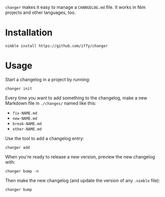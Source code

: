 `changer` makes it easy to manage a `CHANGELOG.md` file.  It works in Nim projects and other languages, too.

# Installation

```
nimble install https://github.com/iffy/changer
```

# Usage

Start a changelog in a project by running:

    changer init

Every time you want to add something to the changelog, make a new Markdown file in `./changes/` named like this:

  - `fix-NAME.md`
  - `new-NAME.md`
  - `break-NAME.md`
  - `other-NAME.md`

Use the tool to add a changelog entry:

    changer add

When you're ready to release a new version, preview the new changelog with:

    changer bump -n

Then make the new changelog (and update the version of any `.nimble` file):

    changer bump

